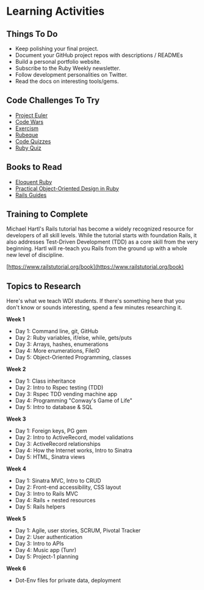 # Learning Activities

## Things To Do

* Keep polishing your final project.
* Document your GitHub project repos with descriptions / READMEs
* Build a personal portfolio website.
* Subscribe to the Ruby Weekly newsletter.
* Follow development personalities on Twitter.
* Read the docs on interesting tools/gems.

## Code Challenges To Try

* [Project Euler](http://projecteuler.net/problems)
* [Code Wars](http://www.codewars.com/)
* [Exercism](http://exercism.io/)
* [Rubeque](http://www.rubeque.com/problems)
* [Code Quizzes](http://www.codequizzes.com/)
* [Ruby Quiz](http://rubyquiz.com/)

## Books to Read

* [Eloquent Ruby](http://www.amazon.com/Eloquent-Ruby-Addison-Wesley-Professional-Series/dp/0321584104)
* [Practical Object-Oriented Design in Ruby](http://www.amazon.com/Practical-Object-Oriented-Design-Ruby-Addison-Wesley/dp/0321721330)
* [Rails Guides](http://guides.rubyonrails.org/) 

## Training to Complete

Michael Hartl's Rails tutorial has become a widely recognized resource for developers of all skill levels. While the tutorial starts with foundation Rails, it also addresses Test-Driven Development (TDD) as a core skill from the very beginning. Hartl will re-teach you Rails from the ground up with a whole new level of discipline.

[https://www.railstutorial.org/book](https://www.railstutorial.org/book)

## Topics to Research

Here's what we teach WDI students. If there's something here that you don't know or sounds interesting, spend a few minutes researching it.

**Week 1**

* Day 1: Command line, git, GitHub
* Day 2: Ruby variables, if/else, while, gets/puts
* Day 3: Arrays, hashes, enumerations
* Day 4: More enumerations, FileIO
* Day 5: Object-Oriented Programming, classes

**Week 2**

* Day 1: Class inheritance
* Day 2: Intro to Rspec testing (TDD)
* Day 3: Rspec TDD vending machine app
* Day 4: Programming "Conway's Game of Life"
* Day 5: Intro to database & SQL

**Week 3**

* Day 1: Foreign keys, PG gem
* Day 2: Intro to ActiveRecord, model validations
* Day 3: ActiveRecord relationships
* Day 4: How the Internet works, Intro to Sinatra
* Day 5: HTML, Sinatra views

**Week 4**

* Day 1: Sinatra MVC, Intro to CRUD
* Day 2: Front-end accessibility, CSS layout
* Day 3: Intro to Rails MVC
* Day 4: Rails + nested resources
* Day 5: Rails helpers

**Week 5**

* Day 1: Agile, user stories, SCRUM, Pivotal Tracker
* Day 2: User authentication
* Day 3: Intro to APIs
* Day 4: Music app (Tunr)
* Day 5: Project-1 planning

**Week 6**

* Dot-Env files for private data, deployment
